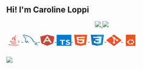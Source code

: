 ## Hi! I'm Caroline Loppi

<div align="center">
  <a href="https://github.com/carolineloppi">
  <img height="180em" src="https://github-readme-stats.vercel.app/api?username=carolineloppi&show_icons=true&theme=dracula&include_all_commits=true&count_private=true"/>
  <img height="180em" src="https://github-readme-stats.vercel.app/api/top-langs/?username=carolineloppi&layout=compact&langs_count=7&theme=dracula"/>

</div>
<div style="display: inline_block"><br>
  <img align="center" alt="Java logo" height="30" width="40" src="https://raw.githubusercontent.com/devicons/devicon/master/icons/java/java-plain.svg">
  <img align="center" alt="MySQL logo" height="30" width="40" src="https://raw.githubusercontent.com/devicons/devicon/master/icons/mysql/mysql-original.svg">
 
  <img align="center" alt="Angular Logo" height="30" width="40" src="https://raw.githubusercontent.com/devicons/devicon/master/icons/angularjs/angularjs-plain.svg">
  <img align="center" alt="Typescript Logo" height="30" width="40" src="https://raw.githubusercontent.com/devicons/devicon/master/icons/typescript/typescript-plain.svg">
  <img align="center" alt="HTML Logo" height="30" width="40" src="https://raw.githubusercontent.com/devicons/devicon/master/icons/html5/html5-original.svg">
  <img align="center" alt="CSS Logo" height="30" width="40" src="https://raw.githubusercontent.com/devicons/devicon/master/icons/css3/css3-original.svg">
  
  <img align="center" alt="Git Logo" height="30" width="40" src="https://raw.githubusercontent.com/devicons/devicon/master/icons/git/git-plain.svg">
  <img align="center" alt="Ubuntu Logo" height="30" width="40" src="https://raw.githubusercontent.com/devicons/devicon/master/icons/ubuntu/ubuntu-plain.svg">
</div>
  
  ##
 
<div> 
  <a href="https://www.linkedin.com/in/caroline-loppi-567a29b1/" target="_blank"><img src="https://img.shields.io/badge/-LinkedIn-%230077B5?style=for-the-badge&logo=linkedin&logoColor=white" target="_blank"></a> 
</div>
